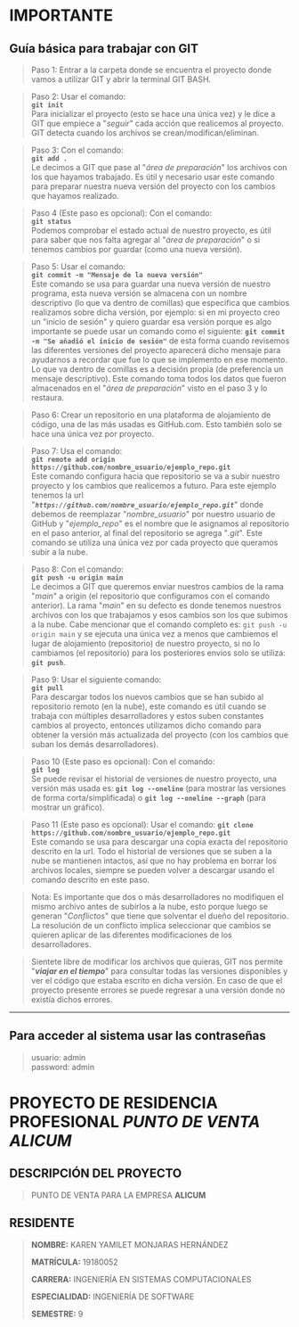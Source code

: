 # IMPORTANTE

## Guía básica para trabajar con GIT

> Paso 1: Entrar a la carpeta donde se encuentra el proyecto donde vamos a utilizar GIT y abrir la terminal GIT BASH.

> Paso 2: Usar el comando:  
**`git init`**  
Para inicializar el proyecto (esto se hace una única vez) y le dice a GIT que empiece a "_seguir_" cada acción que realicemos al proyecto. GIT detecta cuando los archivos se crean/modifican/eliminan. 

> Paso 3: Con el comando:  
**`git add .`**  
Le decimos a GIT que pase al "_área de preparación_" los archivos con los que hayamos trabajado. Es útil y necesario usar este comando para preparar nuestra nueva versión del proyecto con los cambios que hayamos realizado.

> Paso 4 (Este paso es opcional): Con el comando:  
**`git status`**  
Podemos comprobar el estado actual de nuestro proyecto, es útil para saber que nos falta agregar al "_área de preparación_" o si tenemos cambios por guardar (como una nueva versión).

> Paso 5: Usar el comando:  
**`git commit -m "Mensaje de la nueva versión"`**  
Este comando se usa para guardar una nueva versión de nuestro programa, esta nueva versión se almacena con un nombre descriptivo (lo que va dentro de comillas)
que especifica que cambios realizamos sobre dicha versión, por ejemplo: si en mi proyecto creo un "inicio de sesión" y quiero guardar esa versión porque es algo importante se puede usar un comando como el siguiente: **`git commit -m "Se añadió el inicio de sesión"`** de esta forma cuando revisemos las diferentes versiones del proyecto aparecerá dicho mensaje para ayudarnos a recordar que fue lo que se implemento en ese momento. Lo que va dentro de comillas es a decisión propia (de preferencia un mensaje descriptivo). Este comando toma todos los datos que fueron almacenados en el "_área de preparación_" visto en el paso 3 y lo restaura.

> Paso 6: Crear un repositorio en una plataforma de alojamiento de código, una de las más usadas es GitHub.com. Esto también solo se hace una única vez por proyecto.

> Paso 7: Usa el comando:   
**`git remote add origin https://github.com/nombre_usuario/ejemplo_repo.git`**  
Este comando configura hacia que repositorio se va a subir nuestro proyecto y los cambios que realicemos a futuro. Para este ejemplo tenemos la url "**_`https://github.com/nombre_usuario/ejemplo_repo.git`_**" donde debemos de reemplazar "_nombre_usuario_" por nuestro usuario de GitHub y "_ejemplo_repo_" es el nombre que le asignamos al repositorio en el paso anterior, al final del repositorio se agrega "_.git_". Este comando se utiliza una única vez por cada proyecto que queramos subir a la nube.

> Paso 8: Con el comando:  
**`git push -u origin main`**  
Le decimos a GIT que queremos enviar nuestros cambios de la rama "_main_" a origin (el repositorio que configuramos con el comando anterior). La rama "_main_" en su defecto es donde tenemos nuestros archivos con los que trabajamos y esos cambios son los que subimos a la nube. Cabe mencionar que el comando completo es: `git push -u origin main` y se ejecuta una única vez a menos que cambiemos el lugar de alojamiento (repositorio) de nuestro proyecto, si no lo cambiamos (el repositorio) para los posteriores envios solo se utiliza: **`git push`**.

> Paso 9: Usar el siguiente comando:  
**`git pull`**  
Para descargar todos los nuevos cambios que se han subido al repositorio remoto (en la nube), este comando es útil cuando se trabaja con múltiples desarrolladores y estos suben constantes cambios al proyecto, entonces utilizamos dicho comando para obtener la versión más actualizada del proyecto (con los cambios que suban los demás desarrolladores).

> Paso 10 (Este paso es opcional): Con el comando:  
**`git log`**  
Se puede revisar el historial de versiones de nuestro proyecto, una versión más usada es: **`git log --oneline`** (para mostrar las versiones de forma corta/simplificada) o **`git log --oneline --graph`** (para mostrar un gráfico).

> Paso 11 (Este paso es opcional): Usar el comando:
**`git clone https://github.com/nombre_usuario/ejemplo_repo.git`**  
Este comando se usa para descargar una copia exacta del repositorio descrito en la url. Todo el historial de versiones que se suben a la nube se mantienen intactos, así que no hay problema en borrar los archivos locales, siempre se pueden volver a descargar usando el comando descrito en este paso.

> Nota: Es importante que dos o más desarrolladores no modifiquen el mismo archivo antes de subirlos a la nube, esto porque luego se generan "_Conflictos_" que tiene que solventar el dueño del repositorio. La resolución de un conflicto implica seleccionar que cambios se quieren aplicar de las diferentes modificaciones de los desarrolladores.

> Sientete libre de modificar los archivos que quieras, GIT nos permite "**_viajar en el tiempo_**" para consultar todas las versiones disponibles y ver el código que estaba escrito en dicha versión. En caso de que el proyecto presente errores se puede regresar a una versión donde no existía dichos errores.

---

## Para acceder al sistema usar las contraseñas 
> usuario: admin  
> password: admin

# PROYECTO DE RESIDENCIA PROFESIONAL _**PUNTO DE VENTA ALICUM**_

## DESCRIPCIÓN DEL PROYECTO
>
> PUNTO DE VENTA PARA LA EMPRESA **ALICUM**
>

## RESIDENTE
>
> **NOMBRE:** KAREN YAMILET MONJARAS HERNÁNDEZ
>
> **MATRÍCULA:** 19180052
>
> **CARRERA:** INGENIERÍA EN SISTEMAS COMPUTACIONALES
>
> **ESPECIALIDAD:** INGENIERÍA DE SOFTWARE
>
> **SEMESTRE:** 9
>
